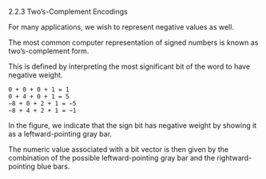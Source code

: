 2.2.3
Two’s-Complement Encodings

For many applications, we wish to represent negative values as well. 

The most common computer representation of signed numbers is known as two’s-complement form. 

This is defined by interpreting the most significant bit of the word to have negative weight. 


```
0 + 0 + 0 + 1 = 1
0 + 4 + 0 + 1 = 5
−8 + 0 + 2 + 1 = −5
−8 + 4 + 2 + 1 = −1
```


In the figure, we indicate that the sign bit has negative weight by showing it as a leftward-pointing gray bar. 

The numeric value associated with a bit vector is then given by the combination of the possible leftward-pointing gray bar 
and the rightward-pointing blue bars.

